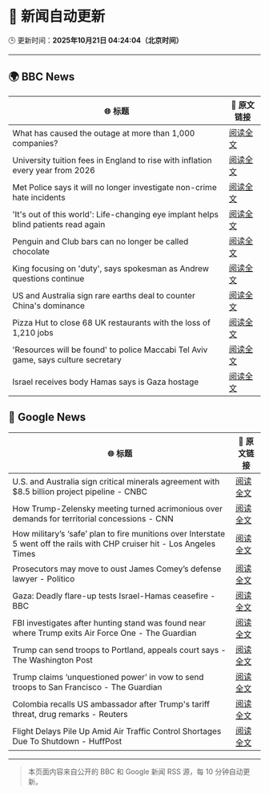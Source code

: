 # 🧠 新闻自动更新

🕒 更新时间：**2025年10月21日 04:24:04（北京时间）**

---

## 🌍 BBC News

| 🌐 标题 | 🔗 原文链接 |
|--------|-------------|
| What has caused the outage at more than 1,000 companies? | [阅读全文](https://www.bbc.com/news/articles/cev1en9077ro?at_medium=RSS&at_campaign=rss) |
| University tuition fees in England to rise with inflation every year from 2026 | [阅读全文](https://www.bbc.com/news/articles/cgkzj87n8rdo?at_medium=RSS&at_campaign=rss) |
| Met Police says it will no longer investigate non-crime hate incidents | [阅读全文](https://www.bbc.com/news/articles/cwyp1gk0n23o?at_medium=RSS&at_campaign=rss) |
| 'It's out of this world': Life-changing eye implant helps blind patients read again | [阅读全文](https://www.bbc.com/news/articles/c0qpz39jpj7o?at_medium=RSS&at_campaign=rss) |
| Penguin and Club bars can no longer be called chocolate | [阅读全文](https://www.bbc.com/news/articles/c86737yg3jlo?at_medium=RSS&at_campaign=rss) |
| King focusing on 'duty', says spokesman as Andrew questions continue | [阅读全文](https://www.bbc.com/news/articles/c4gzp6xgdx4o?at_medium=RSS&at_campaign=rss) |
| US and Australia sign rare earths deal to counter China's dominance | [阅读全文](https://www.bbc.com/news/articles/cly9kvrdk2xo?at_medium=RSS&at_campaign=rss) |
| Pizza Hut to close 68 UK restaurants with the loss of 1,210 jobs | [阅读全文](https://www.bbc.com/news/articles/c07mk59pzkpo?at_medium=RSS&at_campaign=rss) |
| 'Resources will be found' to police Maccabi Tel Aviv game, says culture secretary | [阅读全文](https://www.bbc.com/news/articles/cj971rwyzlgo?at_medium=RSS&at_campaign=rss) |
| Israel receives body Hamas says is Gaza hostage | [阅读全文](https://www.bbc.com/news/articles/cew45zp1228o?at_medium=RSS&at_campaign=rss) |

## 📰 Google News

| 🌐 标题 | 🔗 原文链接 |
|--------|-------------|
| U.S. and Australia sign critical minerals agreement with $8.5 billion project pipeline - CNBC | [阅读全文](https://news.google.com/rss/articles/CBMikgFBVV95cUxNQzdodTd2ajVaXzNkaDZaRlhtWTM2RFozSy1QV3dWenRXOGdORDFFNnZOcnVlN2kwM09hNXlHUjMzS0QxOHZIRlQ5cld6ZnQ0QjBQdWV5Zm5XYUtHQl9veWYxT0dYRTVTOFJqd29rYXJTYmNEZXlxYVRkWFprS0ZPNkpOQWszeklfT0plWHdpZzRZUdIBlwFBVV95cUxOLTZvY1NJUEhvM3A1MUtoenI3SnluVHdFUXNfSF9iUGM0NzVvUjNHLWxtS1lLMjBJS3J3S2paNFRPa3JGTXJBOGI5cWxvMkVaQ1JVT3hPc1ZsaU9iaHM4aG1fS2Qxd0dJVFBXdDlwQmFOQVhMZnYwRHNFR29zOTJBZ2hkcVhPUFNLV3VoZ1VhRGRTelNJYldB?oc=5) |
| How Trump-Zelensky meeting turned acrimonious over demands for territorial concessions - CNN | [阅读全文](https://news.google.com/rss/articles/CBMijwFBVV95cUxQRXJEeVVXWU5tTVMwUkRUNkU5d3FiLV9pMmJDNXFENEh1M0NiYi1VdmtPZ0FXZmtjdmFsd3pLVnJRaW04SXFwT192Vi13OXN5UkpJZEZzZjFsM1lJUUZiVmZEQ1VXbkFJUExzZEZpcEpqLW1PTU1Ia2d0UlV2dkNpV2xhSzc1Qzdtd0dXSXpxaw?oc=5) |
| How military’s ‘safe’ plan to fire munitions over Interstate 5 went off the rails with CHP cruiser hit - Los Angeles Times | [阅读全文](https://news.google.com/rss/articles/CBMinwFBVV95cUxQbXVSYm1TYkZJVHotWGZuV3pSSzF0eUZtUjdMQ0ZVRGxnUkFuRHVhUFdsQnk2cm5VMVpyMzhfazZkeW5aemlKZGVVbU1oWjdLQXgtdXFVaVZZT2VxN1RpT1pfakJOaWU4Tk00dWxKZ091MGlicjNmdTd0UFpvQ0pXb0VERnEzVEVnY0xNZzNtM2JxNExvcUF2Umx6eXRrQkU?oc=5) |
| Prosecutors may move to oust James Comey’s defense lawyer - Politico | [阅读全文](https://news.google.com/rss/articles/CBMiigFBVV95cUxQaEZHWmxDT3FEdnFNOE5FN2V0QWtWQWJSVU11bE1HQXdhWG1JcEk3RjhXLUZDX2NlZTN6aElZMHltc1E4YUZqNDNqMDVLSmpObGxWX2FmRFZpd25YOUdRVmd2bTliM0JHSzFXQ1F3OXJRanZHekl5ZUFsb0FDNmpZQlpzVUVKb1F1SHc?oc=5) |
| Gaza: Deadly flare-up tests Israel-Hamas ceasefire - BBC | [阅读全文](https://news.google.com/rss/articles/CBMiWkFVX3lxTE1HakZmcnczRXlaaXhka28tOGc0a2E1a3BSbWJtTXk0STVGcHllSTF1cjMxSXpOMVZ3UmdvbTVCcmUxZlVSYnZlNlk1ZFZxRGNZUmdldWNqNndzd9IBX0FVX3lxTE9LdUpPS2VqRDdHbTMwSTJhY1NGcmhrNkppb1Q1NTQ2TUtweWtTOW9jTDRKWkMwT0FGTVN0eHZpNzdrNWk1UFlZSnNqSFVYc01qS1B6djN6dW83STRIZmlB?oc=5) |
| FBI investigates after hunting stand was found near where Trump exits Air Force One - The Guardian | [阅读全文](https://news.google.com/rss/articles/CBMiigFBVV95cUxNand4MHJtQlY0c3hMNkMtT1dOQXpWaUx0QS04djZGcUZtSjV4Y0xjUTB3b002a0MtQkpDd1JfN2JrMTdvanhPdWluVFZ1aWpLMWpDUHNxMnVFeGJfWVlRbDVQNktZWFl1aUhyVm5RZGVvWXoxSWhJanBTVHo3bWNMdzlOdW5qbWctanc?oc=5) |
| Trump can send troops to Portland, appeals court says - The Washington Post | [阅读全文](https://news.google.com/rss/articles/CBMimgFBVV95cUxNYU1JcEw2ZU42dElWTXFHNVRma3ZKdV9LajAtV2QtQm1wV1ktaGVXa242aVhGbEhCSVBPbzdra1lhQXNJcE5JTklTdTh3bnZPc2JIZlBFTjU3VjVmcGVwanU1NXFGaVd0WV91dGFhc0FlQ2tTc3lyNl8tNDdhWWRNUTM0ZTc4R0tLeWhzVWhzTGxUZWhTek5ZQmp3?oc=5) |
| Trump claims ‘unquestioned power’ in vow to send troops to San Francisco - The Guardian | [阅读全文](https://news.google.com/rss/articles/CBMif0FVX3lxTE52bGlvNUhud0ZFTjdUOHduLTJ2b1VyT2tCM2ozcEZzbk1nTlJWLWMtNVdiUGQtZ1M3Sm5hbk9DSFl0X2h3OVVla1pqMnN1dTN2NkpvanZvdTNZVmM4S3M4ZHI2VFItRnc4ekZBZXRTYjBMeFBWclkteHZmWmJEZ1U?oc=5) |
| Colombia recalls US ambassador after Trump's tariff threat, drug remarks - Reuters | [阅读全文](https://news.google.com/rss/articles/CBMipgFBVV95cUxNV1RXYmF5TWI3VkczVWs4a0JYUFZteHg0NGZickQwNlJ5TnBZOE83MUtNZFNLRUp5R2NrU1ppa1h2UGV2REFnbV9acndhc2x5RTRpYl9qcTRqZzZhR0poc29RTkFTaHdaNG55TWdSUmRqTVdMMWlMZTdVUFlvZ05ZYmlXWDRSRlpBbXU4NnVNZjhYanZ1bGU1ZTRaXzlzY0tjSEdJeU93?oc=5) |
| Flight Delays Pile Up Amid Air Traffic Control Shortages Due To Shutdown - HuffPost | [阅读全文](https://news.google.com/rss/articles/CBMimwFBVV95cUxNV2lhMDBRTkk3X1dwa3dYVUg4Z3hFMWxzVkZGb3U1X3ZucjloODhJcjNLdmktcGxGU084amRQN29tNHVYamQ5ZkRiY1Nkd1VpSUVsdUdvbjk1ZVZfMDF6RC00cGxHQWgwTkdJRkF2V2xSX0owMlJoWjctamVESzhSREV4dC1PYnl6clVkR1plOUZjWFRFZW1MbkZiVdIBoAFBVV95cUxPWWJTNWlBZHFZX0tuMlBuY0lZU2JULUR6VnE0amU1VjZLMjdLbVJNOG4tcW1rU3hOM3YxYUpxMDFqanBJcmhLeDYxb2lrMFNSYUcwOW9lMFU4bnZ4Vnkzamo0dlVNZV9FS2hLX29nNHhuYW5xcGdLanVtd3ExcjBnM2d1X2lLelJLTFRzcVVRNDdsdlpGUkFtSzBxN2N6N2FP?oc=5) |

---
> 本页面内容来自公开的 BBC 和 Google 新闻 RSS 源，每 10 分钟自动更新。